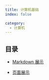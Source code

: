 ```yaml
---
title: 计算机基础
index: false

category:
  - 计算机
---
```


## 目录

- [Markdown 展示](vite.md)

- [页面展示](webpack.md)
